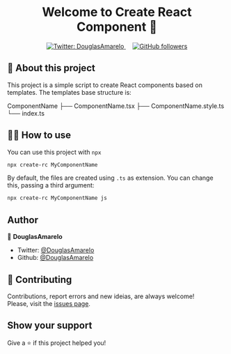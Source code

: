 <h1 align="center">Welcome to Create React Component 👋</h1>

<p align="center">
	<a href="https://twitter.com/DouglasAmarelo" target="_blank">
		<img alt="Twitter: DouglasAmarelo" src="https://img.shields.io/twitter/follow/DouglasAmarelo.svg?style=social" />
	</a>
	&nbsp; &nbsp;
	<a href="https://github.com/DouglasAmarelo?tab=followers" target="_blank">
		<img alt="GitHub followers" src="https://img.shields.io/github/followers/douglasamarelo?label=Follow%20me&style=social" />
	</a>
</p>


## 📝 About this project
This project is a simple script to create React components based on templates.
The templates base structure is:

ComponentName
  ├── ComponentName.tsx
  ├── ComponentName.style.ts
  └── index.ts

## 👨‍💻 How to use

You can use this project with `npx`

```sh
npx create-rc MyComponentName
```

By default, the files are created using `.ts` as extension.
You can change this, passing a third argument:

```sh
npx create-rc MyComponentName js
```


## Author

👤 **DouglasAmarelo**

* Twitter: [@DouglasAmarelo](https://twitter.com/DouglasAmarelo)
* Github: [@DouglasAmarelo](https://github.com/DouglasAmarelo)

## 🤝 Contributing

Contributions, report errors and new ideias, are always welcome!<br />
Please, visit the [issues page](https://github.com/DouglasAmarelo/joke-norris/issues).

## Show your support

Give a ⭐️ if this project helped you!

